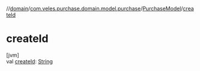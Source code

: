 //[domain](../../../index.md)/[com.veles.purchase.domain.model.purchase](../index.md)/[PurchaseModel](index.md)/[createId](create-id.md)

# createId

[jvm]\
val [createId](create-id.md): [String](https://kotlinlang.org/api/latest/jvm/stdlib/kotlin/-string/index.html)
